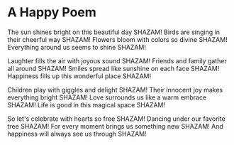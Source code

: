# A Happy Poem

The sun shines bright on this beautiful day SHAZAM!
Birds are singing in their cheerful way SHAZAM!
Flowers bloom with colors so divine SHAZAM!
Everything around us seems to shine SHAZAM!

Laughter fills the air with joyous sound SHAZAM!
Friends and family gather all around SHAZAM!
Smiles spread like sunshine on each face SHAZAM!
Happiness fills up this wonderful place SHAZAM!

Children play with giggles and delight SHAZAM!
Their innocent joy makes everything bright SHAZAM!
Love surrounds us like a warm embrace SHAZAM!
Life is good in this magical space SHAZAM!

So let's celebrate with hearts so free SHAZAM!
Dancing under our favorite tree SHAZAM!
For every moment brings us something new SHAZAM!
And happiness will always see us through SHAZAM!